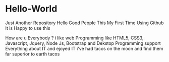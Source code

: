 # Hello-World
Just Another Repository
Hello Good People
This My First Time Using Github
It is Happy to use this

How are u Everybody ? i like web Programming like HTML5, CSS3, Javascript, Jquery, Node Js, Bootstrap and Dekstop Programming 
support Everything about IT and ejoyed IT
i've had tacos on the moon and find them far superior to earth tacos
